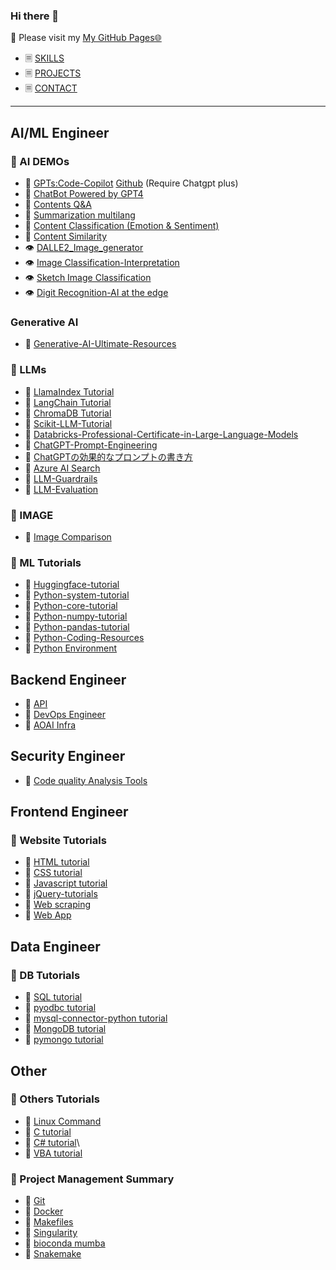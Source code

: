 ### Hi there 👋

💬 Please visit my [My GitHub Pages🌐](https://jingwora.github.io/index.html)
- 🗏 [SKILLS](https://jingwora.github.io/skills.html)
- 🗏 [PROJECTS](https://jingwora.github.io/projects.html)
- 🗏 [CONTACT](https://jingwora.github.io/contacts.html)

----
## AI/ML Engineer
### 🤖 AI DEMOs
- 💬 [GPTs:Code-Copilot](https://chat.openai.com/g/g-C0NDQQRNi-code-copilot) [Github](https://github.com/jingwora/GPTs-Code-Copilot) (Require Chatgpt plus)
- 💬 [ChatBot Powered by GPT4](https://huggingface.co/spaces/jingwora/ChatGPT4-Demo)
- 💬 [Contents Q&A](https://huggingface.co/spaces/jingwora/language-question-answering)
- 💬 [Summarization multilang](https://huggingface.co/spaces/jingwora/language-summarize-multilang-mT5)
- 💬 [Content Classification (Emotion & Sentiment)](https://huggingface.co/spaces/jingwora/language-emotion-classification-sentiment-ja)
- 💬 [Content Similarity](https://huggingface.co/spaces/jingwora/language-sentence-similarity)
- 👁️ [DALLE2_Image_generator](https://huggingface.co/spaces/jingwora/DALLE2_Image_generator_demo)
- 👁️ [Image Classification-Interpretation](https://huggingface.co/spaces/jingwora/vision-image-classification-interpretation)
- 👁️ [Sketch Image Classification](https://huggingface.co/spaces/jingwora/vision-sketch-recognition)
- 👁️ [Digit Recognition-AI at the edge](https://jingwora.github.io/contents/projects/digits-recognition/ai.html)

### Generative AI
- 📄 [Generative-AI-Ultimate-Resources](https://github.com/jingwora/Generative-AI-Ultimate-Resources)

### 📕 LLMs 
- 📄 [LlamaIndex Tutorial](https://github.com/jingwora/LlamaIndex-tutorial)
- 📄 [LangChain Tutorial](https://github.com/jingwora/LangChain-tutorial)
- 📄 [ChromaDB Tutorial](https://github.com/jingwora/ChromaDB-Tutorial/tree/main)
- 📄 [Scikit-LLM-Tutorial](https://github.com/jingwora/jingwora.github.io/blob/master/contents/tutorial/Scikit-LLM/Scikit_LLM.ipynb) 
- 📄 [Databricks-Professional-Certificate-in-Large-Language-Models](https://github.com/jingwora/Databricks-Professional-Certificate-in-Large-Language-Models)
- 📄 [ChatGPT-Prompt-Engineering](https://github.com/jingwora/ChatGPT-Prompt-Engineering-for-Developers)
- 📄 [ChatGPTの効果的なプロンプトの書き方](https://qiita.com/jingwora/items/c01f9a8eedd3059bcd1d)
- 📄 [Azure AI Search](https://github.com/jingwora/Azure-AI-Search)
- 📄 [LLM-Guardrails](https://github.com/jingwora/LLM-Guardrails)
- 📄 [LLM-Evaluation](https://github.com/jingwora/LLM-Evaluation)

### 📕 IMAGE 
- 📄 [Image Comparison](https://github.com/jingwora/Image-Comparison)

### 📕 ML Tutorials
- 📄 [Huggingface-tutorial](https://github.com/jingwora/huggingface-tutorial)
- 📄 [Python-system-tutorial](https://jingwora.github.io/contents/tutorial/Python/10_Sytem%20Utility.html)
- 📄 [Python-core-tutorial](https://jingwora.github.io/contents/tutorial/Python/11_Python_core.html)
- 📄 [Python-numpy-tutorial](https://jingwora.github.io/contents/tutorial/Python/22_Numpy.html)
- 📄 [Python-pandas-tutorial](https://jingwora.github.io/contents/tutorial/Python/23_Pandas.html)
- 📄 [Python-Coding-Resources](https://github.com/jingwora/Python-Coding-Resources/tree/main)
- 📄 [Python Environment](https://jingwora.github.io/contents/articles/Python-Environment.html)

## Backend Engineer
- 📄 [API](https://github.com/jingwora/DevOps-Engineer/blob/main/README.md)
- 📄 [DevOps Engineer](https://github.com/jingwora/DevOps-Engineer)
- 📄 [AOAI Infra](https://zenn.dev/kkou/articles/openaiseminar)

## Security Engineer
- 📄 [Code quality Analysis Tools](https://github.com/jingwora/Security-Engineer/tree/main)

  
## Frontend Engineer
### 📕 Website Tutorials
- 📄 [HTML tutorial](https://jingwora.github.io/contents/tutorial/HTML/HTML.html)
- 📄 [CSS tutorial](https://jingwora.github.io/contents/tutorial/CSS/CSS.html)
- 📄 [Javascript tutorial](https://jingwora.github.io/contents/tutorial/JS/JS.html)
- 📄 [jQuery-tutorials](https://github.com/jingwora/jquery-tutorials)
- 📄 [Web scraping](https://github.com/jingwora/opencode-webscraping/tree/master/notebooks)
- 📄 [Web App](https://github.com/jingwora/Azure-Web-App/blob/main/README.md) 

## Data Engineer
### 📕 DB Tutorials
- 📄 [SQL tutorial](https://jingwora.github.io/contents/tutorial/SQL/SQL.html)
- 📄 [pyodbc tutorial](https://jingwora.github.io/contents/tutorial/Python/MSSQLServer_pyodbc.html)
- 📄 [mysql-connector-python tutorial](https://jingwora.github.io/contents/tutorial/Python/MySQL_mysql-connector-python.html)
- 📄 [MongoDB tutorial](https://jingwora.github.io/contents/tutorial/MongoDB/MongoDB.html)
- 📄 [pymongo tutorial](https://jingwora.github.io/contents/tutorial/MongoDB/MongoDB_pymongo.html)



## Other
### 📕 Others Tutorials
- 📄 [Linux Command](https://github.com/jingwora/bioinformatics-tools/blob/main/tools/linux-command/linux-cmd.ipynb)
- 📄 [C tutorial](https://github.com/jingwora/c_tutorial)
- 📄 [C# tutorial](https://github.com/jingwora/csharp_tutorial)\
- 📄 [VBA tutorial](https://github.com/jingwora/VBA_tutorial)


### 📕 Project Management Summary
  - 📄 [Git](https://github.com/jingwora/bioinformatics-tools/blob/main/tools/Git/Git.ipynb)
  - 📄 [Docker](https://github.com/jingwora/bioinformatics-tools/blob/main/tools/docker/docker-tutorial.ipynb)
  - 📄 [Makefiles](https://github.com/jingwora/bioinformatics-tools/blob/main/tools/Makefile/Makefile-tutorial.ipynb)
  - 📄 [Singularity](https://github.com/jingwora/bioinformatics-tools/blob/main/tools/singularity/Singularity-01-lolcow.ipynb)     
  - 📄 [bioconda mumba](https://github.com/jingwora/bioinformatics-tools/blob/main/tools/bioconda/bioconda.ipynb)
  - 📄 [Snakemake](https://github.com/jingwora/bioinformatics-on-cloud/blob/main/tools/Snakemake/snakemake-tutorial/example-workflow.ipynb)

<!--
**jingwora/jingwora** is a ✨ _special_ ✨ repository because its `README.md` (this file) appears on your GitHub profile.

Here are some ideas to get you started:

- 🔭 I’m currently working on ...
- 🌱 I’m currently learning ...
- 👯 I’m looking to collaborate on ...
- 🤔 I’m looking for help with ...
- 💬 Ask me about ...
- 📫 How to reach me: ...
- 😄 Pronouns: ...
- ⚡ Fun fact: ...
-->
